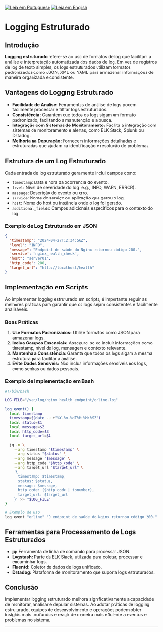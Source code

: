 [![Leia em Portuguese](https://img.shields.io/badge/%F0%9F%87%A7%F0%9F%87%B7%20Portugu%C3%AAs-gray.svg)](structured_logging.pt-BR.md)
[![Leia em English](https://img.shields.io/badge/%F0%9F%87%BA%F0%9F%87%B8%20English-F0FFFF.svg)](structured_logging.md)

# Logging Estruturado

## Introdução

**Logging estruturado** refere-se ao uso de formatos de log que facilitam a análise e interpretação automatizada dos dados de log. Em vez de registros de log de texto simples, os logs estruturados utilizam formatos padronizados como JSON, XML ou YAML para armazenar informações de maneira organizada e consistente.

## Vantagens do Logging Estruturado

- **Facilidade de Análise:** Ferramentas de análise de logs podem facilmente processar e filtrar logs estruturados.
- **Consistência:** Garantem que todos os logs sigam um formato padronizado, facilitando a manutenção e a busca.
- **Integração com Sistemas de Monitoramento:** Facilita a integração com sistemas de monitoramento e alertas, como ELK Stack, Splunk ou Datadog.
- **Melhoria na Depuração:** Fornecem informações detalhadas e estruturadas que ajudam na identificação e resolução de problemas.

## Estrutura de um Log Estruturado

Cada entrada de log estruturado geralmente inclui campos como:

- `timestamp`: Data e hora da ocorrência do evento.
- `level`: Nível de severidade do log (e.g., INFO, WARN, ERROR).
- `message`: Descrição do evento ou erro.
- `service`: Nome do serviço ou aplicação que gerou o log.
- `host`: Nome do host ou instância onde o log foi gerado.
- `additional_fields`: Campos adicionais específicos para o contexto do log.

### Exemplo de Log Estruturado em JSON

```json
{
  "timestamp": "2024-04-27T12:34:56Z",
  "level": "INFO",
  "message": "Endpoint de saúde do Nginx retornou código 200.",
  "service": "nginx_health_check",
  "host": "server01",
  "http_code": 200,
  "target_url": "http://localhost/health"
}
```

## Implementação em Scripts

Ao implementar logging estruturado em scripts, é importante seguir as melhores práticas para garantir que os logs sejam consistentes e facilmente analisáveis.

### Boas Práticas

1. **Use Formatos Padronizados:** Utilize formatos como JSON para armazenar logs.
2. **Inclua Campos Essenciais:** Assegure-se de incluir informações como timestamp, nível de log, mensagem e contexto relevante.
3. **Mantenha a Consistência:** Garanta que todos os logs sigam a mesma estrutura para facilitar a análise.
4. **Evite Dados Sensíveis:** Não inclua informações sensíveis nos logs, como senhas ou dados pessoais.

### Exemplo de Implementação em Bash

```bash
#!/bin/bash

LOG_FILE="/var/log/nginx_health_endpoint/online.log"

log_event() {
  local timestamp
  timestamp=$(date -u +"%Y-%m-%dT%H:%M:%SZ")
  local status=$1
  local message=$2
  local http_code=$3
  local target_url=$4

  jq -n \
    --arg timestamp "$timestamp" \
    --arg status "$status" \
    --arg message "$message" \
    --arg http_code "$http_code" \
    --arg target_url "$target_url" \
    '{
      timestamp: $timestamp,
      status: $status,
      message: $message,
      http_code: ($http_code | tonumber),
      target_url: $target_url
    }' >> "$LOG_FILE"
}

# Exemplo de uso
log_event "online" "O endpoint de saúde do Nginx retornou código 200." "200" "http://localhost/health"
```

## Ferramentas para Processamento de Logs Estruturados

- **jq:** Ferramenta de linha de comando para processar JSON.
- **Logstash:** Parte da ELK Stack, utilizada para coletar, processar e encaminhar logs.
- **Fluentd:** Coletor de dados de logs unificado.
- **Datadog:** Plataforma de monitoramento que suporta logs estruturados.

## Conclusão

Implementar logging estruturado melhora significativamente a capacidade de monitorar, analisar e depurar sistemas. Ao adotar práticas de logging estruturado, equipes de desenvolvimento e operações podem obter insights mais profundos e reagir de maneira mais eficiente a eventos e problemas no sistema.

---